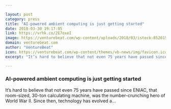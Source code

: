 ```yaml
---

layout: post
category: press
title: "AI-powered ambient computing is just getting started"
date: 2018-03-30 19:17:05
link: https://vrhk.co/2E7oxeI
image: https://venturebeat.com/wp-content/uploads/2018/03/istock-852015986-e1522343796330.jpg?fit=1200%2C800&strip=all
domain: venturebeat.com
author: "VentureBeat"
icon: https://venturebeat.com/wp-content/themes/vb-news/img/favicon.ico
excerpt: "It’s hard to believe that not even 75 years have passed since ENIAC, that room-sized, 30-ton calculating machine, was the number-crunching hero of World War II. Since then, technology has evolved a…"

---
```


### AI-powered ambient computing is just getting started

It’s hard to believe that not even 75 years have passed since ENIAC, that room-sized, 30-ton calculating machine, was the number-crunching hero of World War II. Since then, technology has evolved a…